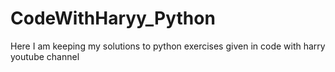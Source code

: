 # CodeWithHaryy_Python
Here I am keeping my solutions to python exercises given in code with harry youtube channel
